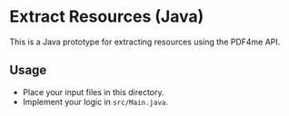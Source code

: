 # Extract Resources (Java)

This is a Java prototype for extracting resources using the PDF4me API.

## Usage
- Place your input files in this directory.
- Implement your logic in `src/Main.java`. 